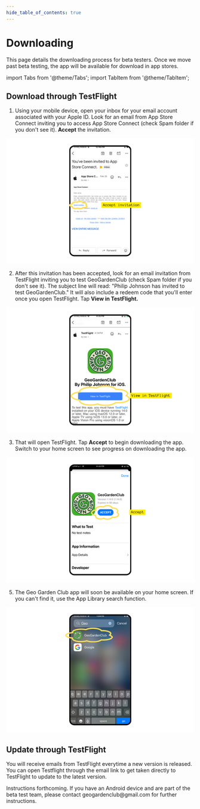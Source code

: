 ```yaml
---
hide_table_of_contents: true
---
```


# Downloading

This page details the downloading process for beta testers.  Once we move past beta testing, the app will be available for download in app stores.  

import Tabs from '@theme/Tabs';
import TabItem from '@theme/TabItem';

<Tabs>
  <TabItem value="ios" label="iOS" default>

## Download through TestFlight

1.  Using your mobile device, open your inbox for your email account associated with your Apple ID.  Look for an email from App Store Connect inviting you to access App Store Connect (check Spam folder if you don't see it).  **Accept** the invitation.

<img width="600" src="/img/user-guide/app-store-connect.png"/>

2. After this invitation has been accepted, look for an email invitation from TestFlight inviting you to test GeoGardenClub (check Spam folder if you don't see it).  The subject line will read: "Philip Johnson has invited to test GeoGardenClub."  It will also include a redeem code that you'll enter once you open TestFlight.  Tap **View in TestFlight.**

<img width="600" src="/img/user-guide/testflight.png"/>

3. That will open TestFlight. Tap **Accept** to begin downloading the app.  Switch to your home screen to see progress on downloading the app.

<img width="600" src="/img/user-guide/testflight-accept.png"/>

5. The Geo Garden Club app will soon be available on your home screen.  If you can't find it, use the App Library search function.

<img width="600" src="/img/user-guide/search-app-library.png"/>

## Update through TestFlight

You will receive emails from TestFlight everytime a new version is released.  You can open Testflight through the email link to get taken directly to TestFlight to update to the latest version.

</TabItem>

<TabItem value="android" label="Android">
    Instructions forthcoming. If you have an Android device and are part of the beta test team, please contact geogardenclub@gmail.com for further instructions.
</TabItem>
</Tabs>



<!-- 
## Downloading through Firebase (Android)

1. Using your mobile device, look for an email invitation to get started as an app tester.  The subject line will read: "You've been invited to test GeoGardenClub for iOS"  It might be in your spam folder.
**Note:** If you have a hotmail or yahoo email address, this email may not be delivered or may be delayed by 24 hours.

2. Tap **Get Started**

<img width="600" src="/img/user-guide/invite-email.png"/>

3. You'll receive a follow up email with a link to register your device.  Click **Register your device.**

<img width="600" src="/img/user-guide/register-device.png"/>

4. It will ask you to install the Firebase profile.  Click **Download profile**

<img width="600" src="/img/user-guide/download-profile.png"/>

5. Open your Settings app and install the Firebase profile.  Look for the Install Profile option at the very bottom of your Settings app.  Click through and accept any prompts.  You'll get to a screen that says Profile Installed.  Tap **Done.**

<img width="600" src="/img/user-guide/profile-installed.png"/>

6. Back in Safari, the screen should now say Download started for the latest release and the download will begin.

7. A pop up will appear reading Developer Mode Required back in your home screen.  Select **Ok.**

<img width="600" src="/img/user-guide/developer-popup.png"/>

8. Open your Settings app and select Privacy and Security.  Scroll to the bottom and tap **Developer Mode.**

<img width="600" src="/img/user-guide/settings-privacy.png"/>

9. Turn on **Developer Mode,** then **restart** your phone.

<img width="600" src="/img/user-guide/developer-mode.png"/>

10. After your phone has restarted, look for the GeoGardenClub app on your home screen.  Use the search function if you can't initially locate it.  Open the app and proceed to registration.

### Updating through Firebase (Android)

You will receive emails from "GeoGardenClub (via Firebase)" everytime a new version is released.  Tap **Download the latest build** and the app will begin updating.

-->
